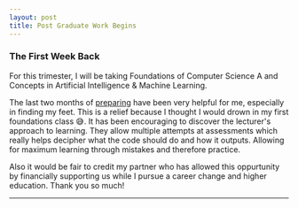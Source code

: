```yaml
---
layout: post
title: Post Graduate Work Begins
---
```


### The First Week Back
For this trimester, I will be taking Foundations of Computer Science A and Concepts in Artificial Intelligence & Machine Learning.

The last two months of [preparing](https://drackonack.github.io/_posts/2023-12-14-pre-post-grad.md) have been very helpful for me, especially in finding my feet. This is a relief because I thought I would drown in my first foundations class 😅. It has been encouraging to discover the lecturer's approach to learning. They allow multiple attempts at assessments which really helps decipher what the code should do and how it outputs. Allowing for maximum learning through mistakes and therefore practice. 

Also it would be fair to credit my partner who has allowed this oppurtunity by financially supporting us while I pursue a career change and higher education. Thank you so much!

---
